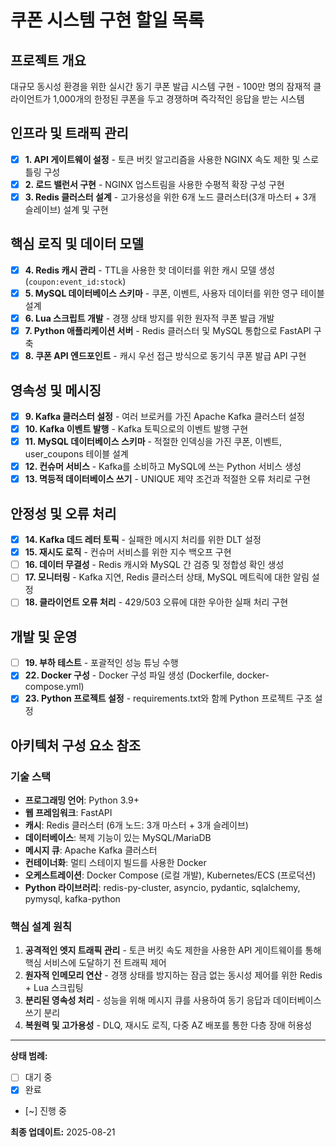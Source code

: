 # 쿠폰 시스템 구현 할일 목록

## 프로젝트 개요
대규모 동시성 환경을 위한 실시간 동기 쿠폰 발급 시스템 구현 - 100만 명의 잠재적 클라이언트가 1,000개의 한정된 쿠폰을 두고 경쟁하며 즉각적인 응답을 받는 시스템

## 인프라 및 트래픽 관리
- [x] **1. API 게이트웨이 설정** - 토큰 버킷 알고리즘을 사용한 NGINX 속도 제한 및 스로틀링 구성
- [x] **2. 로드 밸런서 구현** - NGINX 업스트림을 사용한 수평적 확장 구성 구현
- [x] **3. Redis 클러스터 설계** - 고가용성을 위한 6개 노드 클러스터(3개 마스터 + 3개 슬레이브) 설계 및 구현

## 핵심 로직 및 데이터 모델
- [x] **4. Redis 캐시 관리** - TTL을 사용한 핫 데이터를 위한 캐시 모델 생성 (`coupon:event_id:stock`)
- [x] **5. MySQL 데이터베이스 스키마** - 쿠폰, 이벤트, 사용자 데이터를 위한 영구 테이블 설계
- [x] **6. Lua 스크립트 개발** - 경쟁 상태 방지를 위한 원자적 쿠폰 발급 개발
- [x] **7. Python 애플리케이션 서버** - Redis 클러스터 및 MySQL 통합으로 FastAPI 구축
- [x] **8. 쿠폰 API 엔드포인트** - 캐시 우선 접근 방식으로 동기식 쿠폰 발급 API 구현

## 영속성 및 메시징
- [x] **9. Kafka 클러스터 설정** - 여러 브로커를 가진 Apache Kafka 클러스터 설정
- [x] **10. Kafka 이벤트 발행** - Kafka 토픽으로의 이벤트 발행 구현
- [x] **11. MySQL 데이터베이스 스키마** - 적절한 인덱싱을 가진 쿠폰, 이벤트, user_coupons 테이블 설계
- [x] **12. 컨슈머 서비스** - Kafka를 소비하고 MySQL에 쓰는 Python 서비스 생성
- [x] **13. 멱등적 데이터베이스 쓰기** - UNIQUE 제약 조건과 적절한 오류 처리로 구현

## 안정성 및 오류 처리
- [x] **14. Kafka 데드 레터 토픽** - 실패한 메시지 처리를 위한 DLT 설정
- [x] **15. 재시도 로직** - 컨슈머 서비스를 위한 지수 백오프 구현
- [ ] **16. 데이터 무결성** - Redis 캐시와 MySQL 간 검증 및 정합성 확인 생성
- [ ] **17. 모니터링** - Kafka 지연, Redis 클러스터 상태, MySQL 메트릭에 대한 알림 설정
- [ ] **18. 클라이언트 오류 처리** - 429/503 오류에 대한 우아한 실패 처리 구현

## 개발 및 운영
- [ ] **19. 부하 테스트** - 포괄적인 성능 튜닝 수행
- [x] **22. Docker 구성** - Docker 구성 파일 생성 (Dockerfile, docker-compose.yml)
- [x] **23. Python 프로젝트 설정** - requirements.txt와 함께 Python 프로젝트 구조 설정

## 아키텍처 구성 요소 참조

### 기술 스택
- **프로그래밍 언어**: Python 3.9+
- **웹 프레임워크**: FastAPI
- **캐시**: Redis 클러스터 (6개 노드: 3개 마스터 + 3개 슬레이브)
- **데이터베이스**: 복제 기능이 있는 MySQL/MariaDB
- **메시지 큐**: Apache Kafka 클러스터
- **컨테이너화**: 멀티 스테이지 빌드를 사용한 Docker
- **오케스트레이션**: Docker Compose (로컬 개발), Kubernetes/ECS (프로덕션)
- **Python 라이브러리**: redis-py-cluster, asyncio, pydantic, sqlalchemy, pymysql, kafka-python

### 핵심 설계 원칙
1. **공격적인 엣지 트래픽 관리** - 토큰 버킷 속도 제한을 사용한 API 게이트웨이를 통해 핵심 서비스에 도달하기 전 트래픽 제어
2. **원자적 인메모리 연산** - 경쟁 상태를 방지하는 잠금 없는 동시성 제어를 위한 Redis + Lua 스크립팅
3. **분리된 영속성 처리** - 성능을 위해 메시지 큐를 사용하여 동기 응답과 데이터베이스 쓰기 분리
4. **복원력 및 고가용성** - DLQ, 재시도 로직, 다중 AZ 배포를 통한 다층 장애 허용성

---

**상태 범례:**
- [ ] 대기 중
- [x] 완료
- [~] 진행 중

**최종 업데이트:** 2025-08-21